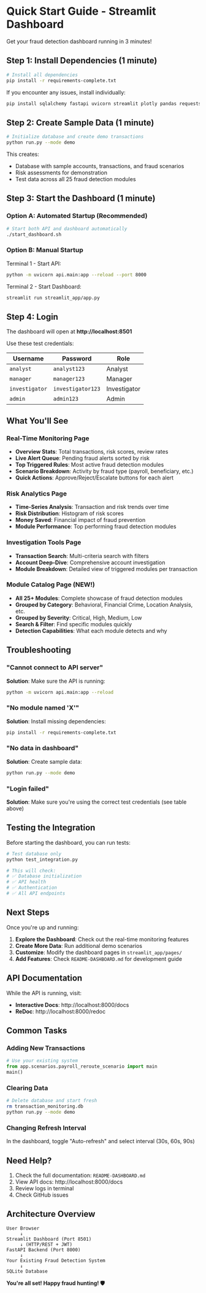 # Quick Start Guide - Streamlit Dashboard

Get your fraud detection dashboard running in 3 minutes!

## Step 1: Install Dependencies (1 minute)

```bash
# Install all dependencies
pip install -r requirements-complete.txt
```

If you encounter any issues, install individually:
```bash
pip install sqlalchemy fastapi uvicorn streamlit plotly pandas requests python-jose passlib
```

## Step 2: Create Sample Data (1 minute)

```bash
# Initialize database and create demo transactions
python run.py --mode demo
```

This creates:
- Database with sample accounts, transactions, and fraud scenarios
- Risk assessments for demonstration
- Test data across all 25 fraud detection modules

## Step 3: Start the Dashboard (1 minute)

### Option A: Automated Startup (Recommended)

```bash
# Start both API and dashboard automatically
./start_dashboard.sh
```

### Option B: Manual Startup

Terminal 1 - Start API:
```bash
python -m uvicorn api.main:app --reload --port 8000
```

Terminal 2 - Start Dashboard:
```bash
streamlit run streamlit_app/app.py
```

## Step 4: Login

The dashboard will open at **http://localhost:8501**

Use these test credentials:

| Username      | Password         | Role         |
|---------------|------------------|--------------|
| `analyst`     | `analyst123`     | Analyst      |
| `manager`     | `manager123`     | Manager      |
| `investigator`| `investigator123`| Investigator |
| `admin`       | `admin123`       | Admin        |

## What You'll See

### Real-Time Monitoring Page
- **Overview Stats**: Total transactions, risk scores, review rates
- **Live Alert Queue**: Pending fraud alerts sorted by risk
- **Top Triggered Rules**: Most active fraud detection modules
- **Scenario Breakdown**: Activity by fraud type (payroll, beneficiary, etc.)
- **Quick Actions**: Approve/Reject/Escalate buttons for each alert

### Risk Analytics Page
- **Time-Series Analysis**: Transaction and risk trends over time
- **Risk Distribution**: Histogram of risk scores
- **Money Saved**: Financial impact of fraud prevention
- **Module Performance**: Top performing fraud detection modules

### Investigation Tools Page
- **Transaction Search**: Multi-criteria search with filters
- **Account Deep-Dive**: Comprehensive account investigation
- **Module Breakdown**: Detailed view of triggered modules per transaction

### Module Catalog Page (NEW!)
- **All 25+ Modules**: Complete showcase of fraud detection modules
- **Grouped by Category**: Behavioral, Financial Crime, Location Analysis, etc.
- **Grouped by Severity**: Critical, High, Medium, Low
- **Search & Filter**: Find specific modules quickly
- **Detection Capabilities**: What each module detects and why

## Troubleshooting

### "Cannot connect to API server"
**Solution**: Make sure the API is running:
```bash
python -m uvicorn api.main:app --reload
```

### "No module named 'X'"
**Solution**: Install missing dependencies:
```bash
pip install -r requirements-complete.txt
```

### "No data in dashboard"
**Solution**: Create sample data:
```bash
python run.py --mode demo
```

### "Login failed"
**Solution**: Make sure you're using the correct test credentials (see table above)

## Testing the Integration

Before starting the dashboard, you can run tests:

```bash
# Test database only
python test_integration.py

# This will check:
# ✅ Database initialization
# ✅ API health
# ✅ Authentication
# ✅ All API endpoints
```

## Next Steps

Once you're up and running:

1. **Explore the Dashboard**: Check out the real-time monitoring features
2. **Create More Data**: Run additional demo scenarios
3. **Customize**: Modify the dashboard pages in `streamlit_app/pages/`
4. **Add Features**: Check `README-DASHBOARD.md` for development guide

## API Documentation

While the API is running, visit:
- **Interactive Docs**: http://localhost:8000/docs
- **ReDoc**: http://localhost:8000/redoc

## Common Tasks

### Adding New Transactions
```python
# Use your existing system
from app.scenarios.payroll_reroute_scenario import main
main()
```

### Clearing Data
```bash
# Delete database and start fresh
rm transaction_monitoring.db
python run.py --mode demo
```

### Changing Refresh Interval
In the dashboard, toggle "Auto-refresh" and select interval (30s, 60s, 90s)

## Need Help?

1. Check the full documentation: `README-DASHBOARD.md`
2. View API docs: http://localhost:8000/docs
3. Review logs in terminal
4. Check GitHub issues

## Architecture Overview

```
User Browser
     ↓
Streamlit Dashboard (Port 8501)
     ↓ (HTTP/REST + JWT)
FastAPI Backend (Port 8000)
     ↓
Your Existing Fraud Detection System
     ↓
SQLite Database
```

**You're all set! Happy fraud hunting! 🛡️**
